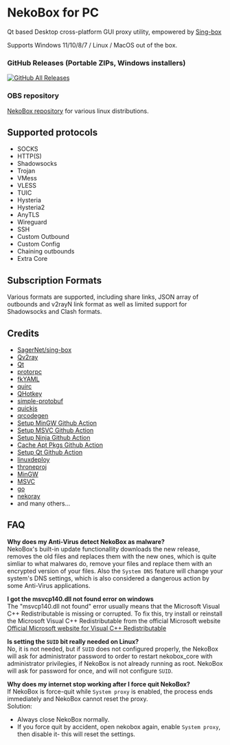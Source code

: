 # NekoBox for PC
Qt based Desktop cross-platform GUI proxy utility, empowered by [Sing-box](https://github.com/SagerNet/sing-box)

Supports Windows 11/10/8/7 / Linux / MacOS out of the box.

### GitHub Releases (Portable ZIPs, Windows installers)

[![GitHub All Releases](https://img.shields.io/github/downloads/qr243vbi/nekobox/total?label=downloads-total&logo=github&style=flat-square)](https://github.com/qr243vbi/nekobox/releases)

### OBS repository
[NekoBox repository](https://software.opensuse.org//download.html?project=home%3Ajuzbun%3ANekoBox&package=nekobox) for various linux distributions.

## Supported protocols

- SOCKS
- HTTP(S)
- Shadowsocks
- Trojan
- VMess
- VLESS
- TUIC
- Hysteria
- Hysteria2
- AnyTLS
- Wireguard
- SSH
- Custom Outbound
- Custom Config
- Chaining outbounds
- Extra Core

## Subscription Formats

Various formats are supported, including share links, JSON array of outbounds and v2rayN link format as well as limited support for Shadowsocks and Clash formats.

## Credits

- [SagerNet/sing-box](https://github.com/SagerNet/sing-box)
- [Qv2ray](https://github.com/Qv2ray/Qv2ray)
- [Qt](https://www.qt.io/)
- [protorpc](https://github.com/chai2010/protorpc)
- [fkYAML](https://github.com/fktn-k/fkYAML)
- [quirc](https://github.com/dlbeer/quirc)
- [QHotkey](https://github.com/Skycoder42/QHotkey)
- [simple-protobuf](https://github.com/tonda-kriz/simple-protobuf)
- [quickjs](https://quickjs-ng.github.io/quickjs)
- [qrcodegen](https://www.nayuki.io/page/qr-code-generator-library)
- [Setup MinGW Github Action](https://github.com/bwoodsend/setup-winlibs-action)
- [Setup MSVC Github Action](https://github.com/ilammy/msvc-dev-cmd)
- [Setup Ninja Github Action](https://github.com/seanmiddleditch/gha-setup-ninja)
- [Cache Apt Pkgs Github Action](https://github.com/awalsh128/cache-apt-pkgs-action)
- [Setup Qt Github Action](https://github.com/jurplel/install-qt-action)
- [linuxdeploy](https://github.com/linuxdeploy/linuxdeploy)
- [throneproj](https://github.com/throneproj/Throne)
- [MinGW](https://www.mingw-w64.org)
- [MSVC](https://visualstudio.microsoft.com/)
- [go](https://go.dev/)
- [nekoray](https://github.com/MatsuriDayo/nekoray)
- and many others...

## FAQ
**Why does my Anti-Virus detect NekoBox as malware?** <br/>
NekoBox's built-in update functionallity downloads the new release, removes the old files and replaces them with the new ones, which is quite simliar to what malwares do, remove your files and replace them with an encrypted version of your files.
Also the `System DNS` feature will change your system's DNS settings, which is also considered a dangerous action by some Anti-Virus applications.

**I got the msvcp140.dll not found error on windows** <br/>
The "msvcp140.dll not found" error usually means that the Microsoft Visual C++ Redistributable is missing or corrupted. To fix this, try install or reinstall the Microsoft Visual C++ Redistributable from the official Microsoft website
[Official Microsoft website for Visual C++ Redistributable](https://learn.microsoft.com/en-us/cpp/windows/latest-supported-vc-redist?view=msvc-170)

**Is setting the `SUID` bit really needed on Linux?** <br/>
No, it is not needed, but if `SUID` does not configured properly, the NekoBox will ask for administrator password to order to restart nekobox_core with administrator privilegies, if NekoBox is not already running as root. NekoBox will ask for password for once, and will not configure `SUID`.

**Why does my internet stop working after I force quit NekoBox?** <br/>
If NekoBox is force-quit while `System proxy` is enabled, the process ends immediately and NekoBox cannot reset the proxy. <br/>
Solution:
- Always close NekoBox normally.
- If you force quit by accident, open nekobox again, enable `System proxy`, then disable it- this will reset the settings.
